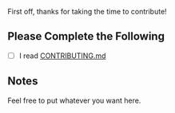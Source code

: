 First off, thanks for taking the time to contribute!

## Please Complete the Following

- [ ] I read [CONTRIBUTING.md](https://github.com/Cyclenerd/template/blob/master/CONTRIBUTING.md)

## Notes

Feel free to put whatever you want here.